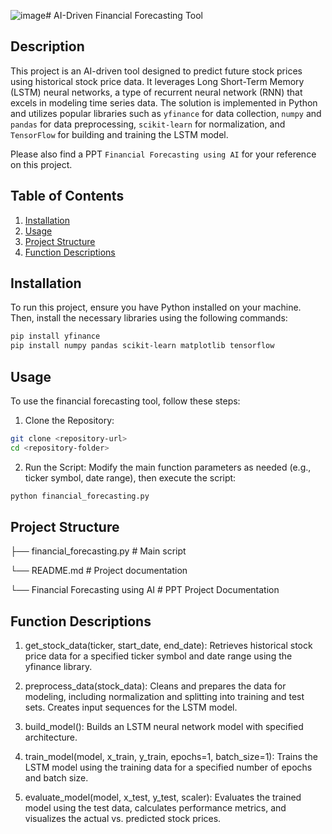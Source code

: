 ![image](https://github.com/user-attachments/assets/76ea72b3-806a-4a89-9670-56c8a0ca1632)# AI-Driven Financial Forecasting Tool

## Description

This project is an AI-driven tool designed to predict future stock prices using historical stock price data. It leverages Long Short-Term Memory (LSTM) neural networks, a type of recurrent neural network (RNN) that excels in modeling time series data. The solution is implemented in Python and utilizes popular libraries such as `yfinance` for data collection, `numpy` and `pandas` for data preprocessing, `scikit-learn` for normalization, and `TensorFlow` for building and training the LSTM model.

Please also find a PPT `Financial Forecasting using AI` for your reference on this project.


## Table of Contents

1. [Installation](#installation)
2. [Usage](#usage)
3. [Project Structure](#project-structure)
4. [Function Descriptions](#function-descriptions)

## Installation

To run this project, ensure you have Python installed on your machine. Then, install the necessary libraries using the following commands:

```bash
pip install yfinance
pip install numpy pandas scikit-learn matplotlib tensorflow
```

## Usage
To use the financial forecasting tool, follow these steps:

1. Clone the Repository:

```bash
git clone <repository-url>
cd <repository-folder>
```

2. Run the Script:
Modify the main function parameters as needed (e.g., ticker symbol, date range), then execute the script:

```bash
python financial_forecasting.py
```

## Project Structure

├── financial_forecasting.py         # Main script

└── README.md                        # Project documentation

└── Financial Forecasting using AI   # PPT Project Documentation


## Function Descriptions
1. get_stock_data(ticker, start_date, end_date):
Retrieves historical stock price data for a specified ticker symbol and date range using the yfinance library.

2. preprocess_data(stock_data):
Cleans and prepares the data for modeling, including normalization and splitting into training and test sets. Creates input sequences for the LSTM model.

3. build_model():
Builds an LSTM neural network model with specified architecture.

4. train_model(model, x_train, y_train, epochs=1, batch_size=1):
Trains the LSTM model using the training data for a specified number of epochs and batch size.

5. evaluate_model(model, x_test, y_test, scaler):
Evaluates the trained model using the test data, calculates performance metrics, and visualizes the actual vs. predicted stock prices.

